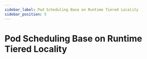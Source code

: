 ```yaml
---
sidebar_label: Pod Scheduling Base on Runtime Tiered Locality
sidebar_position: 5
---
```


# Pod Scheduling Base on Runtime Tiered Locality
